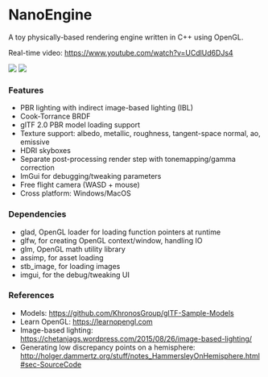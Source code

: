 # NanoEngine

A toy physically-based rendering engine written in C++ using OpenGL.

Real-time video: https://www.youtube.com/watch?v=UCdlUd6DJs4

<img src="https://github.com/tristancalderbank/NanoEngine/blob/master/screenshots/pbr_first_implementation.png">

<img src="https://github.com/tristancalderbank/NanoEngine/blob/master/screenshots/metallicroughnesslabelled.png">

### Features
* PBR lighting with indirect image-based lighting (IBL)
* Cook-Torrance BRDF
* glTF 2.0 PBR model loading support
* Texture support: albedo, metallic, roughness, tangent-space normal, ao, emissive
* HDRI skyboxes
* Separate post-processing render step with tonemapping/gamma correction
* ImGui for debugging/tweaking parameters
* Free flight camera (WASD + mouse)
* Cross platform: Windows/MacOS

### Dependencies

* glad, OpenGL loader for loading function pointers at runtime
* glfw, for creating OpenGL context/window, handling IO
* glm, OpenGL math utility library
* assimp, for asset loading
* stb_image, for loading images
* imgui, for the debug/tweaking UI

### References

* Models: https://github.com/KhronosGroup/glTF-Sample-Models
* Learn OpenGL: https://learnopengl.com
* Image-based lighting: https://chetanjags.wordpress.com/2015/08/26/image-based-lighting/
* Generating low discrepancy points on a hemisphere: http://holger.dammertz.org/stuff/notes_HammersleyOnHemisphere.html#sec-SourceCode
